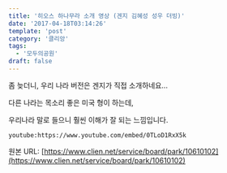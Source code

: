 ```yaml
---
title: '히오스 하나무라 소개 영상 (겐지 김혜성 성우 더빙)'
date: '2017-04-18T03:14:26'
template: 'post'
category: '클리앙'
tags: 
  - '모두의공원'
draft: false
---
```


좀 늦더니, 우리 나라 버전은 겐지가 직접 소개하네요...

다른 나라는 목소리 좋은 미국 형이 하는데, 

우리나라 말로 들으니 훨씬 이해가 잘 되는 느낌입니다. 

`youtube:https://www.youtube.com/embed/0TLoD1RxX5k`

원본 URL: [https://www.clien.net/service/board/park/10610102](https://www.clien.net/service/board/park/10610102)